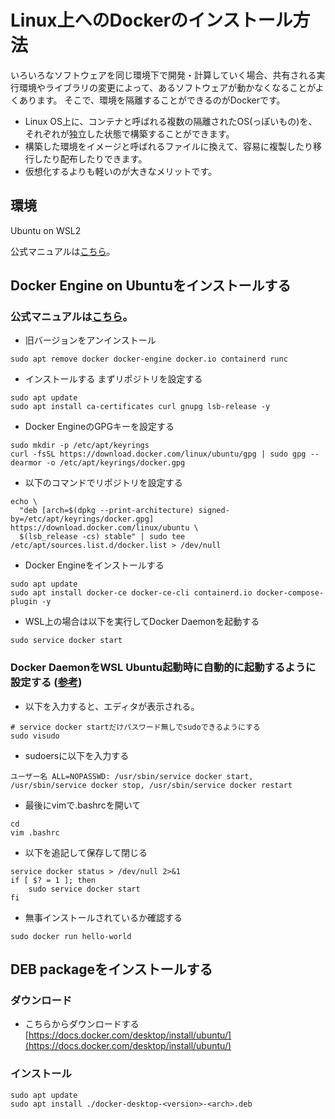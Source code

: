 # Linux上へのDockerのインストール方法
いろいろなソフトウェアを同じ環境下で開発・計算していく場合、共有される実行環境やライブラリの変更によって、あるソフトウェアが動かなくなることがよくあります。
そこで、環境を隔離することができるのがDockerです。

- Linux OS上に、コンテナと呼ばれる複数の隔離されたOS(っぽいもの)を、それぞれが独立した状態で構築することができます。
- 構築した環境をイメージと呼ばれるファイルに換えて、容易に複製したり移行したり配布したりできます。
- 仮想化するよりも軽いのが大きなメリットです。

## 環境
Ubuntu on WSL2

公式マニュアルは[こちら](https://docs.docker.com/desktop/install/ubuntu/)。

## Docker Engine on Ubuntuをインストールする

### 公式マニュアルは[こちら](https://docs.docker.com/engine/install/ubuntu/#set-up-the-repository)。

- 旧バージョンをアンインストール
```
sudo apt remove docker docker-engine docker.io containerd runc
```

- インストールする
まずリポジトリを設定する
```
sudo apt update
sudo apt install ca-certificates curl gnupg lsb-release -y
```
- Docker EngineのGPGキーを設定する
```
sudo mkdir -p /etc/apt/keyrings
curl -fsSL https://download.docker.com/linux/ubuntu/gpg | sudo gpg --dearmor -o /etc/apt/keyrings/docker.gpg
```
- 以下のコマンドでリポジトリを設定する
```
echo \
  "deb [arch=$(dpkg --print-architecture) signed-by=/etc/apt/keyrings/docker.gpg] https://download.docker.com/linux/ubuntu \
  $(lsb_release -cs) stable" | sudo tee /etc/apt/sources.list.d/docker.list > /dev/null
```

- Docker Engineをインストールする
```
sudo apt update
sudo apt install docker-ce docker-ce-cli containerd.io docker-compose-plugin -y
```

- WSL上の場合は以下を実行してDocker Daemonを起動する
```
sudo service docker start
```
### Docker DaemonをWSL Ubuntu起動時に自動的に起動するように設定する ([参考](https://zenn.dev/taiga533/articles/11f1b21ef4a5ff))
- 以下を入力すると、エディタが表示される。
```
# service docker startだけパスワード無しでsudoできるようにする
sudo visudo
```
- sudoersに以下を入力する
```
ユーザー名 ALL=NOPASSWD: /usr/sbin/service docker start, /usr/sbin/service docker stop, /usr/sbin/service docker restart
```
- 最後にvimで.bashrcを開いて
```
cd
vim .bashrc
```
- 以下を追記して保存して閉じる
```
service docker status > /dev/null 2>&1
if [ $? = 1 ]; then
    sudo service docker start
fi
```

- 無事インストールされているか確認する
```
sudo docker run hello-world
```


## DEB packageをインストールする
### ダウンロード
- こちらからダウンロードする [https://docs.docker.com/desktop/install/ubuntu/](https://docs.docker.com/desktop/install/ubuntu/)

### インストール
```
sudo apt update
sudo apt install ./docker-desktop-<version>-<arch>.deb
```


